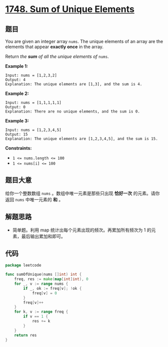 # [1748. Sum of Unique Elements](https://leetcode.com/problems/sum-of-unique-elements/)


## 题目

You are given an integer array `nums`. The unique elements of an array are the elements that appear **exactly once** in the array.

Return *the **sum** of all the unique elements of* `nums`.

**Example 1:**

```
Input: nums = [1,2,3,2]
Output: 4
Explanation: The unique elements are [1,3], and the sum is 4.
```

**Example 2:**

```
Input: nums = [1,1,1,1,1]
Output: 0
Explanation: There are no unique elements, and the sum is 0.
```

**Example 3:**

```
Input: nums = [1,2,3,4,5]
Output: 15
Explanation: The unique elements are [1,2,3,4,5], and the sum is 15.
```

**Constraints:**

- `1 <= nums.length <= 100`
- `1 <= nums[i] <= 100`

## 题目大意

给你一个整数数组 `nums` 。数组中唯一元素是那些只出现 **恰好一次** 的元素。请你返回 `nums` 中唯一元素的 **和** 。

## 解题思路

- 简单题。利用 map 统计出每个元素出现的频次。再累加所有频次为 1 的元素，最后输出累加和即可。

## 代码

```go
package leetcode

func sumOfUnique(nums []int) int {
    freq, res := make(map[int]int), 0
    for _, v := range nums {
        if _, ok := freq[v]; !ok {
            freq[v] = 0
        }
        freq[v]++
    }
    for k, v := range freq {
        if v == 1 {
            res += k
        }
    }
    return res
}
```